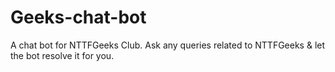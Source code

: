 # Geeks-chat-bot
A chat bot for NTTFGeeks Club. Ask any queries related to NTTFGeeks &amp; let the bot resolve it for you.
